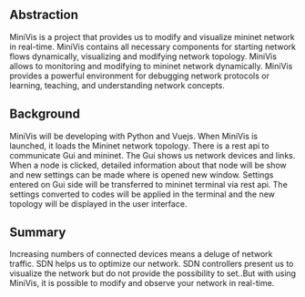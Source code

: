 
## Abstraction

MiniVis is a project that provides us to modify and visualize mininet network in real-time.
MiniVis contains all necessary components for starting network flows dynamically, visualizing
and modifying network topology. MiniVis allows to monitoring and modifying to mininet
network dynamically. MiniVis provides a powerful environment for debugging network
protocols or learning, teaching, and understanding network concepts.

## Background

MiniVis will be developing with Python and Vuejs. When MiniVis is launched, it loads the
Mininet network topology. There is a rest api to communicate Gui and mininet. The Gui
shows us network devices and links. When a node is clicked, detailed information about that
node will be show and new settings can be made where is opened new window. Settings
entered on Gui side will be transferred to mininet terminal via rest api. The settings
converted to codes will be applied in the terminal and the new topology will be displayed in
the user interface.


## Summary

Increasing numbers of connected devices means a deluge of network traffic. SDN helps us
to optimize our network. SDN controllers present us to visualize the network but do not
provide the possibility to set..But with using MiniVis, it is possible to modify and observe your
network in real-time.

